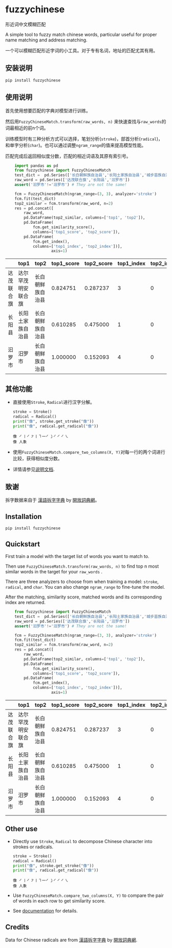 fuzzychinese
=====
形近词中文模糊匹配

A simple tool to fuzzy match chinese words, particular useful for proper name matching and address matching. 

一个可以模糊匹配形近字词的小工具。对于专有名词，地址的匹配尤其有用。

## 安装说明
```
pip install fuzzychinese
```

## 使用说明
首先使用想要匹配的字典对模型进行训练。

然后用`FuzzyChineseMatch.transform(raw_words, n)` 来快速查找与`raw_words`的词最相近的前n个词。

训练模型时有三种分析方式可以选择，笔划分析(`stroke`)，部首分析(`radical`)，和单字分析(`char`)。也可以通过调整`ngram_range`的值来提高模型性能。

匹配完成后返回相似度分数，匹配的相近词语及其原有索引号。

```python
    import pandas as pd
    from fuzzychinese import FuzzyChineseMatch
    test_dict =  pd.Series(['长白朝鲜族自治县','长阳土家族自治县','城步苗族自治县','达尔罕茂明安联合旗','汨罗市'])
    raw_word = pd.Series(['达茂联合旗','长阳县','汩罗市'])
    assert('汩罗市'!='汨罗市') # They are not the same!

    fcm = FuzzyChineseMatch(ngram_range=(3, 3), analyzer='stroke')
    fcm.fit(test_dict)
    top2_similar = fcm.transform(raw_word, n=2)
    res = pd.concat([
        raw_word,
        pd.DataFrame(top2_similar, columns=['top1', 'top2']),
        pd.DataFrame(
            fcm.get_similarity_score(),
            columns=['top1_score', 'top2_score']),
        pd.DataFrame(
            fcm.get_index(),
            columns=['top1_index', 'top2_index'])],
                    axis=1)
```

|            | top1               | top2             | top1_score | top2_score | top1_index | top2_index |
| ---------- | ------------------ | ---------------- | ---------- | ---------- | ---------- | ---------- |
| 达茂联合旗 | 达尔罕茂明安联合旗 | 长白朝鲜族自治县 | 0.824751   | 0.287237   | 3          | 0          |
| 长阳县     | 长阳土家族自治县   | 长白朝鲜族自治县 | 0.610285   | 0.475000   | 1          | 0          |
| 汩罗市     | 汨罗市             | 长白朝鲜族自治县 | 1.000000   | 0.152093   | 4          | 0          |

## 其他功能
+ 直接使用`Stroke`, `Radical`进行汉字分解。
    ```python
    stroke = Stroke()
    radical = Radical()
    print("像", stroke.get_stroke("像"))
    print("像", radical.get_radical("像"))
    ```
    ```
    像 ㇒〡㇒㇇〡㇕一㇒㇁㇒㇒㇒㇏
    像 人象
    ```
+ 使用`FuzzyChineseMatch.compare_two_columns(X, Y)`对每一行的两个词进行比较，获得相似度分数。

+ 详情请参见[说明文档](http://znwang.me/fuzzychinese/).

## 致谢

拆字数据来自于 [漢語拆字字典](https://github.com/kfcd/chaizi) by [開放詞典網](http://kaifangcidian.com/)。

## Installation
```
pip install fuzzychinese
```

## Quickstart

First train a model with the target list of words you want to match to. 

Then use `FuzzyChineseMatch.transform(raw_words, n)` to find top n most similar words in the target for your `raw_words` . 

There are three analyzers to choose from when training a model: `stroke`, `radical`, and `char`. You can also change `ngram_range` to fine-tune the model.

After the matching, similarity score, matched words and its corresponding index are returned. 

```python
    from fuzzychinese import FuzzyChineseMatch
    test_dict =  pd.Series(['长白朝鲜族自治县','长阳土家族自治县','城步苗族自治县','达尔罕茂明安联合旗','汨罗市'])
    raw_word = pd.Series(['达茂联合旗','长阳县','汩罗市'])
    assert('汩罗市'!='汨罗市') # They are not the same!

    fcm = FuzzyChineseMatch(ngram_range=(3, 3), analyzer='stroke')
    fcm.fit(test_dict)
    top2_similar = fcm.transform(raw_word, n=2)
    res = pd.concat([
        raw_word,
        pd.DataFrame(top2_similar, columns=['top1', 'top2']),
        pd.DataFrame(
            fcm.get_similarity_score(),
            columns=['top1_score', 'top2_score']),
        pd.DataFrame(
            fcm.get_index(),
            columns=['top1_index', 'top2_index'])],
                    axis=1)
```

|            | top1               | top2             | top1_score | top2_score | top1_index | top2_index |
| ---------- | ------------------ | ---------------- | ---------- | ---------- | ---------- | ---------- |
| 达茂联合旗 | 达尔罕茂明安联合旗 | 长白朝鲜族自治县 | 0.824751   | 0.287237   | 3          | 0          |
| 长阳县     | 长阳土家族自治县   | 长白朝鲜族自治县 | 0.610285   | 0.475000   | 1          | 0          |
| 汩罗市     | 汨罗市             | 长白朝鲜族自治县 | 1.000000   | 0.152093   | 4          | 0          |

## Other use
+ Directly use `Stroke`, `Radical` to decompose Chinese character into strokes or radicals.
    ```python
    stroke = Stroke()
    radical = Radical()
    print("像", stroke.get_stroke("像"))
    print("像", radical.get_radical("像"))
    ```
    ```
    像 ㇒〡㇒㇇〡㇕一㇒㇁㇒㇒㇒㇏
    像 人象
    ```
+ Use `FuzzyChineseMatch.compare_two_columns(X, Y)` to compare the pair of words in each row to get similarity score.

+ See [documentation](http://znwang.me/fuzzychinese/) for details.


## Credits

Data for Chinese radicals are from [漢語拆字字典](https://github.com/kfcd/chaizi) by [開放詞典網](http://kaifangcidian.com/).